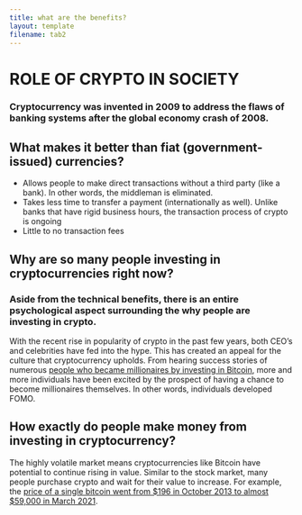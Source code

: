 ```yaml
---
title: what are the benefits?
layout: template
filename: tab2
--- 
```


# ROLE OF CRYPTO IN SOCIETY 

### Cryptocurrency was invented in 2009 to address the flaws of banking systems after the global economy crash of 2008. 

## What makes it better than fiat (government-issued) currencies?
* Allows people to make direct transactions without a third party (like a bank). In other words, the middleman is eliminated.
* Takes less time to transfer a payment (internationally as well). Unlike banks that have rigid business hours, the transaction process of crypto is ongoing
* Little to no transaction fees

## Why are so many people investing in cryptocurrencies right now?
### Aside from the technical benefits, there is an entire psychological aspect surrounding the why people are investing in crypto. 
With the recent rise in popularity of crypto in the past few years, both CEO’s and celebrities have fed into the hype. This has created an appeal for the culture that cryptocurrency upholds. 
From hearing success stories of numerous [people who became millionaires by investing in Bitcoin](https://digitalsurge.com.au/blog/5-inspirational-bitcoin-success-stories), more and more individuals have been excited by the prospect of having a chance to become millionaires themselves. In other words, individuals developed FOMO.

## How exactly do people make money from investing in cryptocurrency?
The highly volatile market means cryptocurrencies like Bitcoin have potential to continue rising in value. Similar to the stock market, many people purchase crypto and wait for their value to increase. For example, the [price of a single bitcoin went from $196 in October 2013 to almost $59,000 in March 2021](https://www.statista.com/statistics/326707/bitcoin-price-index/). 

